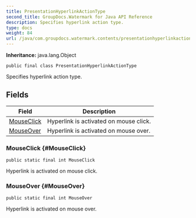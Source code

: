 ```yaml
---
title: PresentationHyperlinkActionType
second_title: GroupDocs.Watermark for Java API Reference
description: Specifies hyperlink action type.
type: docs
weight: 84
url: /java/com.groupdocs.watermark.contents/presentationhyperlinkactiontype/
---
```

**Inheritance:**
java.lang.Object
```
public final class PresentationHyperlinkActionType
```

Specifies hyperlink action type.
## Fields

| Field | Description |
| --- | --- |
| [MouseClick](#MouseClick) | Hyperlink is activated on mouse click. |
| [MouseOver](#MouseOver) | Hyperlink is activated on mouse over. |
### MouseClick {#MouseClick}
```
public static final int MouseClick
```


Hyperlink is activated on mouse click.

### MouseOver {#MouseOver}
```
public static final int MouseOver
```


Hyperlink is activated on mouse over.

